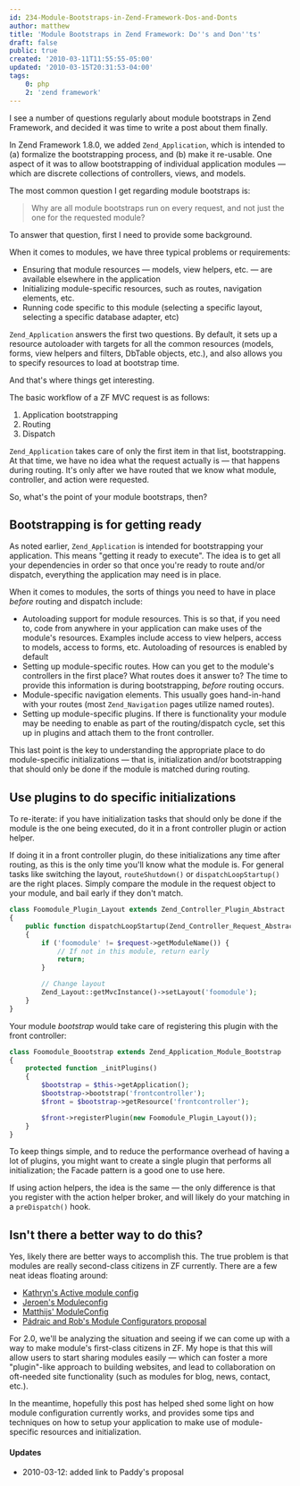 ```yaml
---
id: 234-Module-Bootstraps-in-Zend-Framework-Dos-and-Donts
author: matthew
title: 'Module Bootstraps in Zend Framework: Do''s and Don''ts'
draft: false
public: true
created: '2010-03-11T11:55:55-05:00'
updated: '2010-03-15T20:31:53-04:00'
tags:
    0: php
    2: 'zend framework'
---
```

I see a number of questions regularly about module bootstraps in Zend
Framework, and decided it was time to write a post about them finally.

In Zend Framework 1.8.0, we added `Zend_Application`, which is intended to (a)
formalize the bootstrapping process, and (b) make it re-usable. One aspect of
it was to allow bootstrapping of individual application modules — which are
discrete collections of controllers, views, and models.

The most common question I get regarding module bootstraps is:

> Why are all module bootstraps run on every request, and not just the one for the requested module?

To answer that question, first I need to provide some background.

<!--- EXTENDED -->

When it comes to modules, we have three typical problems or requirements:

- Ensuring that module resources — models, view helpers, etc. — are available elsewhere in the application
- Initializing module-specific resources, such as routes, navigation elements, etc.
- Running code specific to this module (selecting a specific layout, selecting a specific database adapter, etc)

`Zend_Application` answers the first two questions. By default, it sets up a
resource autoloader with targets for all the common resources (models, forms,
view helpers and filters, DbTable objects, etc.), and also allows you to
specify resources to load at bootstrap time.

And that's where things get interesting.

The basic workflow of a ZF MVC request is as follows:

1. Application bootstrapping
2. Routing
3. Dispatch

`Zend_Application` takes care of only the first item in that list,
bootstrapping. At that time, we have no idea what the request actually is —
that happens during routing. It's only after we have routed that we know what
module, controller, and action were requested.

So, what's the point of your module bootstraps, then?

Bootstrapping is for getting ready
----------------------------------

As noted earlier, `Zend_Application` is intended for bootstrapping your
application. This means "getting it ready to execute". The idea is to get all
your dependencies in order so that once you're ready to route and/or dispatch,
everything the application may need is in place.

When it comes to modules, the sorts of things you need to have in place *before* routing and dispatch include:

- Autoloading support for module resources. This is so that, if you need to,
  code from anywhere in your application can make uses of the module's
  resources. Examples include access to view helpers, access to models, access
  to forms, etc. Autoloading of resources is enabled by default
- Setting up module-specific routes. How can you get to the module's
  controllers in the first place? What routes does it answer to? The time to
  provide this information is during bootstrapping, *before* routing occurs.
- Module-specific navigation elements. This usually goes hand-in-hand with your
  routes (most `Zend_Navigation` pages utilize named routes).
- Setting up module-specific plugins. If there is functionality your module may
  be needing to enable as part of the routing/dispatch cycle, set this up in
  plugins and attach them to the front controller.

This last point is the key to understanding the appropriate place to do
module-specific initializations — that is, initialization and/or bootstrapping
that should only be done if the module is matched during routing.

Use plugins to do specific initializations
------------------------------------------

To re-iterate: if you have initialization tasks that should only be done if the
module is the one being executed, do it in a front controller plugin or action
helper.

If doing it in a front controller plugin, do these initializations any time
after routing, as this is the only time you'll know what the module is. For
general tasks like switching the layout, `routeShutdown()` or
`dispatchLoopStartup()` are the right places. Simply compare the module in the
request object to your module, and bail early if they don't match.

```php
class Foomodule_Plugin_Layout extends Zend_Controller_Plugin_Abstract
{
    public function dispatchLoopStartup(Zend_Controller_Request_Abstract $request)
    {
        if ('foomodule' != $request->getModuleName()) {
            // If not in this module, return early
            return;
        }

        // Change layout
        Zend_Layout::getMvcInstance()->setLayout('foomodule');
    }
}
```

Your module *bootstrap* would take care of registering this plugin with the front controller:

```php
class Foomodule_Boootstrap extends Zend_Application_Module_Bootstrap
{
    protected function _initPlugins()
    {
        $bootstrap = $this->getApplication();
        $bootstrap->bootstrap('frontcontroller');
        $front = $bootstrap->getResource('frontcontroller');

        $front->registerPlugin(new Foomodule_Plugin_Layout());
    }
}
```

To keep things simple, and to reduce the performance overhead of having a lot
of plugins, you might want to create a single plugin that performs all
initialization; the Facade pattern is a good one to use here.

If using action helpers, the idea is the same — the only difference is that you
register with the action helper broker, and will likely do your matching in a
`preDispatch()` hook.

Isn't there a better way to do this?
------------------------------------

Yes, likely there are better ways to accomplish this. The true problem is that
modules are really second-class citizens in ZF currently. There are a few neat
ideas floating around:

- [Kathryn's Active module config](http://binarykitten.me.uk/dev/zend-framework/177-active-module-based-config-with-zend-framework.html)
- [Jeroen's Moduleconfig](http://www.amazium.com/blog/zend-framework-module-specific-config)
- [Matthijs' ModuleConfig](http://blog.vandenbos.org/2009/07/07/zend-framework-module-config/)
- [Pádraic and Rob's Module Configurators proposal](http://framework.zend.com/wiki/pages/viewpage.action?pageId=16023853)

For 2.0, we'll be analyzing the situation and seeing if we can come up with a
way to make module's first-class citizens in ZF. My hope is that this will
allow users to start sharing modules easily — which can foster a more
"plugin"-like approach to building websites, and lead to collaboration on
oft-needed site functionality (such as modules for blog, news, contact, etc.).

In the meantime, hopefully this post has helped shed some light on how module
configuration currently works, and provides some tips and techniques on how to
setup your application to make use of module-specific resources and
initialization.

#### Updates

- 2010-03-12: added link to Paddy's proposal
